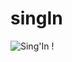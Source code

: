 # singIn
![Sing'In !](https://raw.githubusercontent.com/libetl/singIn/alpha/svg/ic_launcher.svg "Sing'In !")
